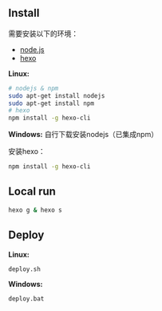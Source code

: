 ## Install

需要安装以下的环境：

* [node.js](https://nodejs.org/en/download/)
* [hexo](https://hexo.io/docs/index.html)

**Linux:**

```bash
# nodejs & npm
sudo apt-get install nodejs
sudo apt-get install npm
# hexo
npm install -g hexo-cli
```

**Windows:**
自行下载安装nodejs（已集成npm）

安装hexo：

```bash
npm install -g hexo-cli
```

## Local run

```bash
hexo g & hexo s
```

## Deploy

**Linux:**

```bash
deploy.sh
```

**Windows:**

```bash
deploy.bat
```
